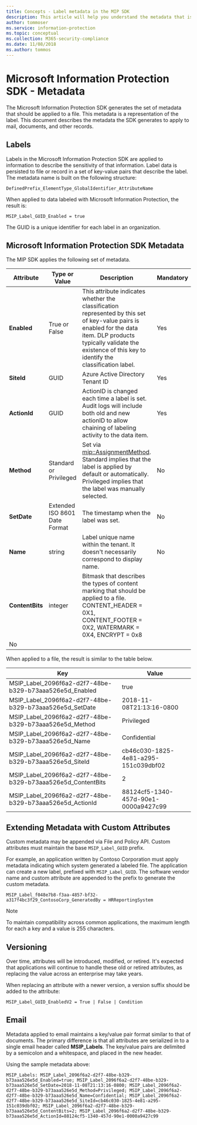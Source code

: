 ```yaml
---
title: Concepts - Label metadata in the MIP SDK
description: This article will help you understand the metadata that is generated by the Microsoft Information Protection SDK.
author: tommoser
ms.service: information-protection
ms.topic: conceptual
ms.collection: M365-security-compliance
ms.date: 11/08/2018
ms.author: tommos
---
```

# Microsoft Information Protection SDK - Metadata

The Microsoft Information Protection SDK generates the set of metadata that should be applied to a file. This metadata is a representation of the label. This document describes the metadata the SDK generates to apply to mail, documents, and other records.

## Labels

Labels in the Microsoft Information Protection SDK are applied to information to describe the sensitivity of that information. Label data is persisted to file or record in a set of key-value pairs that describe the label. The metadata name is built on the following structure:

`DefinedPrefix_ElementType_GlobalIdentifier_AttributeName`

When applied to data labeled with Microsoft Information Protection, the result is:

`MSIP_Label_GUID_Enabled = true`

The GUID is a unique identifier for each label in an organization.

## Microsoft Information Protection SDK Metadata

The MIP SDK applies the following set of metadata.

| Attribute | Type or Value                 | Description                                                                                                                                                                                                                                        | Mandatory |
|-----------|-------------------------------|----------------------------------------------------------------------------------------------------------------------------------------------------------------------------------------------------------------------------------------------------|-----------|
| **Enabled**   | True or False                 | This attribute indicates whether the classification represented by this set of key-value pairs is enabled for the data item. DLP products typically validate the existence of this key to identify the classification label. | Yes       |
| **SiteId**    | GUID                          | Azure Active Directory Tenant ID                                                                                                                                                                                                                   | Yes       |
| **ActionId**  | GUID                          | ActionID is changed each time a label is set. Audit logs will include both old and new actionID to allow chaining of labeling activity to the data item.                                                                                 | Yes       |
| **Method**    | Standard or Privileged        | Set via [mip::AssignmentMethod](reference/mip-enums-and-structs.md#assignmentmethod). Standard implies that the label is applied by default or automatically. Privileged implies that the label was manually selected.                                                                                                                                                                                                                 | No        |
| **SetDate**   | Extended ISO 8601 Date Format | The timestamp when the label was set.                                                                                                                                                                                                              | No        |
| **Name**      | string                        | Label unique name within the tenant. It doesn't necessarily correspond to display name.                                                                                                                                                              | No      |
| **ContentBits** | integer | Bitmask that describes the types of content marking that should be applied to a file. CONTENT_HEADER = 0X1, CONTENT_FOOTER = 0X2, WATERMARK = 0X4, ENCRYPT = 0x8
 | No |

When applied to a file, the result is similar to the table below.

| Key                                                         | Value                                |
|-------------------------------------------------------------|--------------------------------------|
| MSIP_Label_2096f6a2-d2f7-48be-b329-b73aaa526e5d_Enabled     | true                                 |
| MSIP_Label_2096f6a2-d2f7-48be-b329-b73aaa526e5d_SetDate     | 2018-11-08T21:13:16-0800             |
| MSIP_Label_2096f6a2-d2f7-48be-b329-b73aaa526e5d_Method      | Privileged                           |
| MSIP_Label_2096f6a2-d2f7-48be-b329-b73aaa526e5d_Name        | Confidential                         |
| MSIP_Label_2096f6a2-d2f7-48be-b329-b73aaa526e5d_SiteId      | cb46c030-1825-4e81-a295-151c039dbf02 |
| MSIP_Label_2096f6a2-d2f7-48be-b329-b73aaa526e5d_ContentBits | 2                                    |
| MSIP_Label_2096f6a2-d2f7-48be-b329-b73aaa526e5d_ActionId    | 88124cf5-1340-457d-90e1-0000a9427c99 |

## Extending Metadata with Custom Attributes

Custom metadata may be appended via File and Policy API. Custom attributes must maintain the base `MSIP_Label_GUID` prefix. 

For example, an application written by Contoso Corporation must apply metadata indicating which system generated a labeled file. The application can create a new label, prefixed with `MSIP_Label_GUID`. The software vendor name and custom attribute are appended to the prefix to generate the custom metadata.

```
MSIP_Label_f048e7b8-f3aa-4857-bf32-a317f4bc3f29_ContosoCorp_GeneratedBy = HRReportingSystem
```

> [!Note]
> To maintain compatibility across common applications, the maximum length for each a key and a value is 255 characters.

## Versioning

Over time, attributes will be introduced, modified, or retired. It's expected that applications will continue to handle these old or retired attributes, as replacing the value across an enterprise may take years.

When replacing an attribute with a newer version, a version suffix should be added to the attribute:

`MSIP_Label_GUID_EnabledV2 = True | False | Condition`

## Email

Metadata applied to email maintains a key/value pair format similar to that of documents. The primary difference is that all attributes are serialized in to a single email header called **MSIP_Labels**. The key/value pairs are delimited by a semicolon and a whitespace, and placed in the new header.

Using the sample metadata above:

```
MSIP_Labels: MSIP_Label_2096f6a2-d2f7-48be-b329-b73aaa526e5d_Enabled=true; MSIP_Label_2096f6a2-d2f7-48be-b329-b73aaa526e5d_SetDate=2018-11-08T21:13:16-0800; MSIP_Label_2096f6a2-d2f7-48be-b329-b73aaa526e5d_Method=Privileged; MSIP_Label_2096f6a2-d2f7-48be-b329-b73aaa526e5d_Name=Confidential; MSIP_Label_2096f6a2-d2f7-48be-b329-b73aaa526e5d_SiteId=cb46c030-1825-4e81-a295-151c039dbf02; MSIP_Label_2096f6a2-d2f7-48be-b329-b73aaa526e5d_ContentBits=2; MSIP_Label_2096f6a2-d2f7-48be-b329-b73aaa526e5d_ActionId=88124cf5-1340-457d-90e1-0000a9427c99
```
